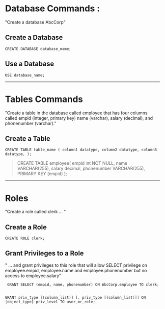 

# Database Commands : 


"Create a database AbcCorp"

## Create a Database 


	CREATE DATABASE database_name;


## Use a Database 


	USE database_name;



---------------------------------


# Tables Commands


"Create a table in the database called employee that has four columns called empid (integer, primary  key) name (varchar), salary (decimal), and phonenumber (varchar)."

## Create a Table 


	CREATE TABLE table_name ( column1 datatype, column2 datatype, column3 datatype, ); 


>CREATE TABLE employee(
>empid int NOT NULL,
>name VARCHAR(255),
>salary decimal,
>phonenumber VARCHAR(255),
>PRIMARY KEY (empid) 
>);


----------------------------------




# Roles 



"Create a role called clerk ... "


## Create a Role 


	CREATE ROLE clerk; 



## Grant Privileges to a Role 


" ... and grant privileges to this role that will allow SELECT privilege on  
employee.empid, employee.name and employee.phonenumber but no access to employee.salary"


	 GRANT SELECT (empid, name, phonenumber) ON AbcCorp.employee TO clerk; 


	GRANT priv_type [(column_list)] [, priv_type [(column_list)]] ON [object_type] priv_level TO user_or_role;












